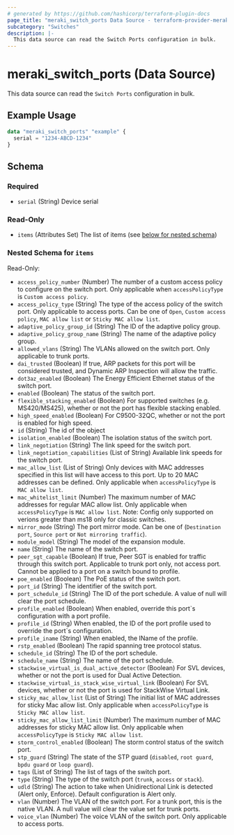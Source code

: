 ```yaml
---
# generated by https://github.com/hashicorp/terraform-plugin-docs
page_title: "meraki_switch_ports Data Source - terraform-provider-meraki"
subcategory: "Switches"
description: |-
  This data source can read the Switch Ports configuration in bulk.
---
```


# meraki_switch_ports (Data Source)

This data source can read the `Switch Ports` configuration in bulk.

## Example Usage

```terraform
data "meraki_switch_ports" "example" {
  serial = "1234-ABCD-1234"
}
```

<!-- schema generated by tfplugindocs -->
## Schema

### Required

- `serial` (String) Device serial

### Read-Only

- `items` (Attributes Set) The list of items (see [below for nested schema](#nestedatt--items))

<a id="nestedatt--items"></a>
### Nested Schema for `items`

Read-Only:

- `access_policy_number` (Number) The number of a custom access policy to configure on the switch port. Only applicable when `accessPolicyType` is `Custom access policy`.
- `access_policy_type` (String) The type of the access policy of the switch port. Only applicable to access ports. Can be one of `Open`, `Custom access policy`, `MAC allow list` or `Sticky MAC allow list`.
- `adaptive_policy_group_id` (String) The ID of the adaptive policy group.
- `adaptive_policy_group_name` (String) The name of the adaptive policy group.
- `allowed_vlans` (String) The VLANs allowed on the switch port. Only applicable to trunk ports.
- `dai_trusted` (Boolean) If true, ARP packets for this port will be considered trusted, and Dynamic ARP Inspection will allow the traffic.
- `dot3az_enabled` (Boolean) The Energy Efficient Ethernet status of the switch port.
- `enabled` (Boolean) The status of the switch port.
- `flexible_stacking_enabled` (Boolean) For supported switches (e.g. MS420/MS425), whether or not the port has flexible stacking enabled.
- `high_speed_enabled` (Boolean) For C9500-32QC, whether or not the port is enabled for high speed.
- `id` (String) The id of the object
- `isolation_enabled` (Boolean) The isolation status of the switch port.
- `link_negotiation` (String) The link speed for the switch port.
- `link_negotiation_capabilities` (List of String) Available link speeds for the switch port.
- `mac_allow_list` (List of String) Only devices with MAC addresses specified in this list will have access to this port. Up to 20 MAC addresses can be defined. Only applicable when `accessPolicyType` is `MAC allow list`.
- `mac_whitelist_limit` (Number) The maximum number of MAC addresses for regular MAC allow list. Only applicable when `accessPolicyType` is `MAC allow list`. Note: Config only supported on verions greater than ms18 only for classic switches.
- `mirror_mode` (String) The port mirror mode. Can be one of (`Destination port`, `Source port` or `Not mirroring traffic`).
- `module_model` (String) The model of the expansion module.
- `name` (String) The name of the switch port.
- `peer_sgt_capable` (Boolean) If true, Peer SGT is enabled for traffic through this switch port. Applicable to trunk port only, not access port. Cannot be applied to a port on a switch bound to profile.
- `poe_enabled` (Boolean) The PoE status of the switch port.
- `port_id` (String) The identifier of the switch port.
- `port_schedule_id` (String) The ID of the port schedule. A value of null will clear the port schedule.
- `profile_enabled` (Boolean) When enabled, override this port`s configuration with a port profile.
- `profile_id` (String) When enabled, the ID of the port profile used to override the port`s configuration.
- `profile_iname` (String) When enabled, the IName of the profile.
- `rstp_enabled` (Boolean) The rapid spanning tree protocol status.
- `schedule_id` (String) The ID of the port schedule.
- `schedule_name` (String) The name of the port schedule.
- `stackwise_virtual_is_dual_active_detector` (Boolean) For SVL devices, whether or not the port is used for Dual Active Detection.
- `stackwise_virtual_is_stack_wise_virtual_link` (Boolean) For SVL devices, whether or not the port is used for StackWise Virtual Link.
- `sticky_mac_allow_list` (List of String) The initial list of MAC addresses for sticky Mac allow list. Only applicable when `accessPolicyType` is `Sticky MAC allow list`.
- `sticky_mac_allow_list_limit` (Number) The maximum number of MAC addresses for sticky MAC allow list. Only applicable when `accessPolicyType` is `Sticky MAC allow list`.
- `storm_control_enabled` (Boolean) The storm control status of the switch port.
- `stp_guard` (String) The state of the STP guard (`disabled`, `root guard`, `bpdu guard` or `loop guard`).
- `tags` (List of String) The list of tags of the switch port.
- `type` (String) The type of the switch port (`trunk`, `access` or `stack`).
- `udld` (String) The action to take when Unidirectional Link is detected (Alert only, Enforce). Default configuration is Alert only.
- `vlan` (Number) The VLAN of the switch port. For a trunk port, this is the native VLAN. A null value will clear the value set for trunk ports.
- `voice_vlan` (Number) The voice VLAN of the switch port. Only applicable to access ports.
